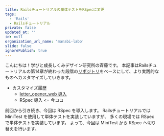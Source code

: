 ```yaml
---
title: Railsチュートリアルの単体テストをRSpecに変更
tags:
  - 'Rails'
  - Railsチュートリアル
private: false
updated_at: ''
id: null
organization_url_name: 'manabi-labo'
slide: false
ignorePublish: true
---
```


こんにちは！学びと成長しくみデザイン研究所の斉藤です。
本記事はRailsチュートリアルの第14章が終わった段階の[リポジトリ](https://github.com/yasslab/sample_apps/tree/main/7_0/ch14)をベースにして、より実践的なものへカスタマイズしていきます。

- カスタマイズ履歴
    - [letter_opener_web 導入](https://qiita.com/SaitoJP/items/f86085e6f5580b803a9f)
    - RSpec 導入 <= 今ココ

前回から引き続き、今回は RSpec を導入します。
Railsチュートリアルでは MiniTest を使用して単体テストを実装していますが、
多くの現場では RSpec で単体テストを実装しています。
よって、今回は MiniTest から RSpec へ切り替えを行います。



